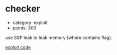 # checker

- category: exploit
- points: 300

use SSP leak to leak memory (where contains flag).

[exploit code](checker.py)
